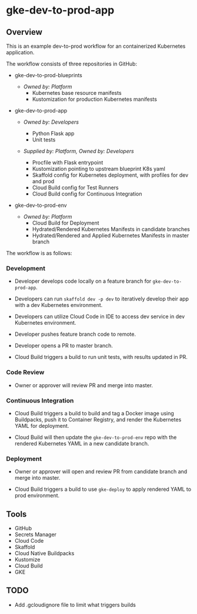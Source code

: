 # gke-dev-to-prod-app

## Overview

This is an example dev-to-prod workflow for an containerized Kubernetes application.

The workflow consists of three repositories in GitHub:

- gke-dev-to-prod-blueprints
    - *Owned by: Platform*
        - Kubernetes base resource manifests
        - Kustomization for production Kubernetes manifests

- gke-dev-to-prod-app
    - *Owned by: Developers*
        - Python Flask app
        - Unit tests

    - *Supplied by: Platform, Owned by: Developers*
        - Procfile with Flask entrypoint
        - Kustomization pointing to upstream blueprint K8s yaml
        - Skaffold config for Kubernetes deployment, with profiles for dev and prod
        - Cloud Build config for Test Runners
        - Cloud Build config for Continuous Integration

- gke-dev-to-prod-env
    - *Owned by: Platform*
        - Cloud Build for Deployment
        - Hydrated/Rendered Kubernetes Manifests in candidate branches
        - Hydrated/Rendered and Applied Kubernetes Manifests in master branch


The workflow is as follows:

### Development

- Developer develops code locally on a feature branch for `gke-dev-to-prod-app`.

- Developers can run `skaffold dev -p dev` to iteratively develop their app with a dev Kubernetes environment.

- Developers can utilize Cloud Code in IDE to access dev service in dev Kubernetes environment.

- Developer pushes feature branch code to remote.

- Developer opens a PR to master branch.

- Cloud Build triggers a build to run unit tests, with results updated in PR.

### Code Review

- Owner or approver will review PR and merge into master.

### Continuous Integration

- Cloud Build triggers a build to build and tag a Docker image using Buildpacks, push it to Container Registry, and render the Kubernetes YAML for deployment.

- Cloud Build will then update the `gke-dev-to-prod-env` repo with the rendered Kubernetes YAML in a new candidate branch.

### Deployment 

- Owner or approver will open and review PR from candidate branch and merge into master. 

- Cloud Build triggers a build to use `gke-deploy` to apply rendered YAML to prod environment.

## Tools 

- GitHub
- Secrets Manager
- Cloud Code
- Skaffold
- Cloud Native Buildpacks
- Kustomize
- Cloud Build
- GKE

## TODO

- Add .gcloudignore file to limit what triggers builds
